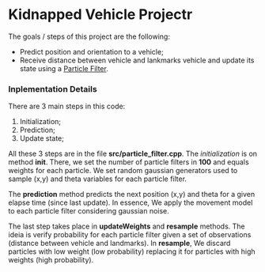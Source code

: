 # **Kidnapped Vehicle Projectr**

The goals / steps of this project are the following:
* Predict position and orientation to a vehicle;
* Receive distance between vehicle and lankmarks vehicle and update its state using a [Particle Filter](https://en.wikipedia.org/wiki/Particle_filter).

### Inplementation Details

There are 3 main steps in this code:
1. Initialization;
2. Prediction;
3. Update state;

All these 3 steps are in the file **src/particle_filter.cpp**. The *initialization* is on method **init**. There, we set the number of particle filters in **100** and equals weights for each particle. We set random gaussian generators used to sample (x,y) and theta variables for each particle filter.

The **prediction** method predicts the next position (x,y) and theta for a given elapse time (since last update). In essence, We apply the movement model to each particle filter considering gaussian noise.

The last step takes place in **updateWeights** and **resample** methods. The ideia is verify probability for each particle filter given a set of observations (distance between vehicle and landmarks). In **resample**, We discard particles with low weight (low probability) replacing it for particles with high weights (high probability).


